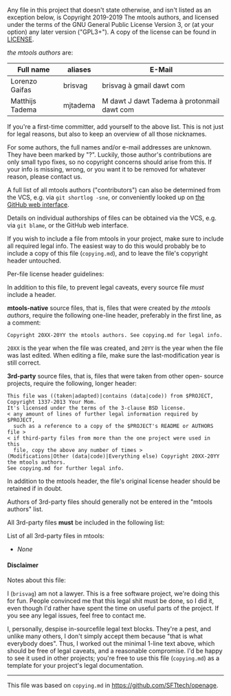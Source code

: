 Any file in this project that doesn't state otherwise, and isn't listed as an
exception below, is Copyright 2019-2019 The mtools authors, and licensed
under the terms of the GNU General Public License Version 3, or
(at your option) any later version ("GPL3+").
A copy of the license can be found in [LICENSE](LICENSE).

_the mtools authors_ are:

| Full name                   | aliases                     | E-Mail                                            |
|-----------------------------|-----------------------------|---------------------------------------------------|
| Lorenzo Gaifas              | brisvag                     | brisvag à gmail dawt com                          |
| Matthijs Tadema             | mjtadema                    | M dawt J dawt Tadema à protonmail dawt com

If you're a first-time committer, add yourself to the above list. This is not
just for legal reasons, but also to keep an overview of all those nicknames.

For some authors, the full names and/or e-mail addresses are unknown. They have
been marked by "?". Luckily, those author's contributions are only small typo
fixes, so no copyright concerns should arise from this.
If your info is missing, wrong, or you want it to be removed for whatever
reason, please contact us.

A full list of all mtools authors ("contributors") can also be determined
from the VCS, e.g. via `git shortlog -sne`, or conveniently looked up on
[the GitHub web interface](https://github.com/martinitoolspymol/mtools/graphs/contributors).

Details on individual authorships of files can be obtained via the VCS,
e.g. via `git blame`, or the GitHub web interface.

If you wish to include a file from mtools in your project, make sure to
include all required legal info. The easiest way to do this would probably
be to include a copy of this file (`copying.md`), and to leave the file's
copyright header untouched.

Per-file license header guidelines:

In addition to this file, to prevent legal caveats, every source file *must*
include a header.

**mtools-native** source files, that is, files that were created by
_the mtools authors_, require the following one-line header, preferably in
the first line, as a comment:

    Copyright 20XX-20YY the mtools authors. See copying.md for legal info.

`20XX` is the year when the file was created, and `20YY` is the year when the
file was last edited. When editing a file, make sure the last-modification year
is still correct.

**3rd-party** source files, that is, files that were taken from other open-
source projects, require the following, longer header:

    This file was ((taken|adapted)|contains (data|code)) from $PROJECT,
    Copyright 1337-2013 Your Mom.
    It's licensed under the terms of the 3-clause BSD license.
    < any amount of lines of further legal information required by $PROJECT,
      such as a reference to a copy of the $PROJECT's README or AUTHORS file >
    < if third-party files from more than the one project were used in this
      file, copy the above any number of times >
    (Modifications|Other (data|code)|Everything else) Copyright 20XX-20YY the mtools authors.
    See copying.md for further legal info.

In addition to the mtools header, the file's original license header should
be retained if in doubt.

Authors of 3rd-party files should generally not be entered in the
"mtools authors" list.

All 3rd-party files **must** be included in the following list:

List of all 3rd-party files in mtools:

- *None*

#### Disclaimer

Notes about this file:

I (`brisvag`) am not a lawyer. This is a free software project, we're doing this for
fun. People convinced me that this legal shit must be done, so I did it, even
though I'd rather have spent the time on useful parts of the project.
If you see any legal issues, feel free to contact me.

I, personally, despise in-sourcefile legal text blocks. They're a pest,
and unlike many others, I don't simply accept them because
"that is what everybody does". Thus, I worked out the minimal 1-line text above,
which should be free of legal caveats, and a reasonable compromise.
I'd be happy to see it used in other projects; you're free to use this file
(`copying.md`) as a template for your project's legal documentation.

------

This file was based on `copying.md` in https://github.com/SFTtech/openage.
